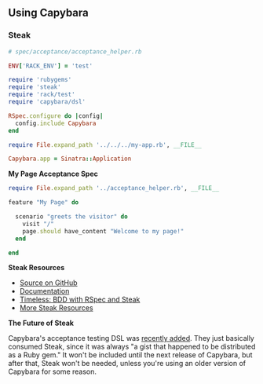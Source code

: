 Using Capybara
--------------

### Steak

```ruby
# spec/acceptance/acceptance_helper.rb

ENV['RACK_ENV'] = 'test'

require 'rubygems'
require 'steak'
require 'rack/test'
require 'capybara/dsl'

RSpec.configure do |config|
  config.include Capybara
end

require File.expand_path '../../../my-app.rb', __FILE__

Capybara.app = Sinatra::Application
```

**My Page Acceptance Spec**

```ruby
require File.expand_path '../acceptance_helper.rb', __FILE__

feature "My Page" do

  scenario "greets the visitor" do
    visit "/"
    page.should have_content "Welcome to my page!"
  end

end
```

**Steak Resources**

*   [Source on GitHub](https://github.com/cavalle/steak)
*   [Documentation](http://rdoc.info/gems/steak/1.0.1/frames/)
*   [Timeless: BDD with RSpec and Steak](http://timeless.judofyr.net/bdd-with-rspec-and-steak)
*   [More Steak Resources](https://github.com/cavalle/steak/wiki/Resources)

**The Future of Steak**

Capybara's acceptance testing DSL was [recently added](https://github.com/jnicklas/capybara/commit/f4897f890d8dd33215fef238902988e8823a6539). They just basically consumed Steak, since it was always "a gist that happened to be distributed as a Ruby gem." It won't be included until the next release of Capybara, but after that, Steak won't be needed, unless you're using an older version of Capybara for some reason.


